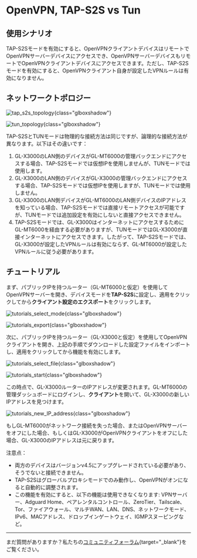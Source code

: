 # OpenVPN, TAP-S2S vs Tun

## 使用シナリオ

TAP-S2Sモードを有効にすると、OpenVPNクライアントデバイスはリモートでOpenVPNサーバーデバイスにアクセスでき、OpenVPNサーバーデバイスもリモートでOpenVPNクライアントデバイスにアクセスできます。ただし、TAP-S2Sモードを有効にすると、OpenVPNクライアント自身が設定したVPNルールは有効になりません。

## ネットワークトポロジー

![tap_s2s_topology](https://static.gl-inet.com/docs/router/en/4/tutorials_new/tap_s2s_vs_tun/tap_s2s_topology.png){class="glboxshadow"}

![tun_topology](https://static.gl-inet.com/docs/router/en/4/tutorials_new/tap_s2s_vs_tun/tun_topology.png){class="glboxshadow"}

TAP-S2SとTUNモードは物理的な接続方法は同じですが、論理的な接続方法が異なります。以下はその違いです：

1. GL-X3000のLAN側のデバイスがGL-MT6000の管理バックエンドにアクセスする場合、TAP-S2Sモードでは仮想IPを使用しませんが、TUNモードでは使用します。
2. GL-X3000のLAN側のデバイスがGL-X3000の管理バックエンドにアクセスする場合、TAP-S2Sモードでは仮想IPを使用しますが、TUNモードでは使用しません。
3. GL-X3000のLAN側デバイスがGL-MT6000のLAN側デバイスのIPアドレスを知っている場合、TAP-S2Sモードでは直接リモートアクセスが可能ですが、TUNモードでは追加設定を有効にしないと直接アクセスできません。
4. TAP-S2Sモードでは、GL-X3000はインターネットにアクセスするためにGL-MT6000を経由する必要がありますが、TUNモードではGL-X3000が直接インターネットにアクセスできます。したがって、TAP-S2Sモードでは、GL-X3000が設定したVPNルールは有効にならず、GL-MT6000が設定したVPNルールに従う必要があります。

## チュートリアル

まず、パブリックIPを持つルーター（GL-MT6000と仮定）を使用してOpenVPNサーバーを開き、デバイスモードを**TAP-S2S**に設定し、適用をクリックしてから**クライアント設定のエクスポート**をクリックします。

![tutorials_select_mode](https://static.gl-inet.com/docs/router/en/4/tutorials_new/tap_s2s_vs_tun/tutorials_select_mode.png){class="glboxshadow"}

![tutorials_export](https://static.gl-inet.com/docs/router/en/4/tutorials_new/tap_s2s_vs_tun/tutorials_export.png){class="glboxshadow"}

次に、パブリックIPを持つルーター（GL-X3000と仮定）を使用してOpenVPNクライアントを開き、上記の手順でダウンロードした設定ファイルをインポートし、適用をクリックしてから機能を有効にします。

![tutorials_select_file](https://static.gl-inet.com/docs/router/en/4/tutorials_new/tap_s2s_vs_tun/tutorials_select_file.png){class="glboxshadow"}

![tutorials_start](https://static.gl-inet.com/docs/router/en/4/tutorials_new/tap_s2s_vs_tun/tutorials_start.png){class="glboxshadow"}

この時点で、GL-X3000ルーターのIPアドレスが変更されます。GL-MT6000の管理ダッシュボードにログインし、**クライアント**を開いて、GL-X3000の新しいIPアドレスを見つけます。

![tutorials_new_IP_address](https://static.gl-inet.com/docs/router/en/4/tutorials_new/tap_s2s_vs_tun/tutorials_new_IP_address.png){class="glboxshadow"}

もしGL-MT6000がネットワーク接続を失った場合、またはOpenVPNサーバーをオフにした場合、もしくはGL-X3000がOpenVPNクライアントをオフにした場合、GL-X3000のIPアドレスは元に戻ります。

注意点：

- 両方のデバイスはバージョンv4.5にアップグレードされている必要があり、そうでないと接続できません。
- TAP-S2Sはグローバルプロキシモードでのみ動作し、OpenVPNがオンになると自動的に調整されます。
- この機能を有効にすると、以下の機能は使用できなくなります: VPNサーバー、Adguard Home、ペアレンタルコントロール、ZeroTier、Tailscale、Tor、ファイアウォール、マルチWAN、LAN、DNS、ネットワークモード、IPv6、MACアドレス、ドロップインゲートウェイ、IGMPスヌーピングなど。

---

まだ質問がありますか？私たちの[コミュニティフォーラム](https://forum.gl-inet.com){target="_blank"}をご覧ください。